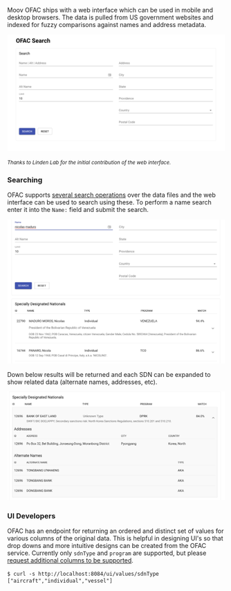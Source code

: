 Moov OFAC ships with a web interface which can be used in mobile and desktop browsers. The data is pulled from US government websites and indexed for fuzzy comparisons against names and address metadata.

![](images/webui.png)

<em style="font-size:smaller;">Thanks to Linden Lab for the initial contribution of the web interface.</em>

### Searching

OFAC supports [several search operations](/ofac/search/) over the data files and the web interface can be used to search using these. To perform a name search enter it into the `Name:` field and submit the search.

![](images/search.png)

Down below results will be returned and each SDN can be expanded to show related data (alternate names, addresses, etc).

![](images/expand.png)

### UI Developers

OFAC has an endpoint for returning an ordered and distinct set of values for various columns of the original data. This is helpful in designing UI's so that drop downs and more intuitive designs can be created from the OFAC service. Currently only `sdnType` and `program` are supported, but please [request additional columns to be supported](https://github.com/moov-io/ofac/issues/new?title=values:%20{{column}}%20request).

```
$ curl -s http://localhost:8084/ui/values/sdnType
["aircraft","individual","vessel"]
```
